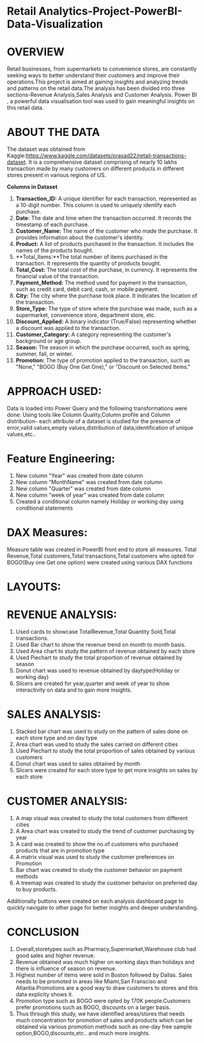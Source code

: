 # Retail Analytics-Project-PowerBI-Data-Visualization

# OVERVIEW
Retail businesses, from supermarkets to convenience stores, are constantly seeking ways to better understand their customers and improve their operations.This project is aimed at gaining insights and analyzing trends and patterns on the retail data.The analysis has been divided into three sections-Revenue Analysis,Sales Analysis and Customer Analysis. Power BI , a powerful data visualisation tool was used to gain meaningful insights on this retail data.

# ABOUT THE DATA
The dataset was obtained from Kaggle:https://www.kaggle.com/datasets/prasad22/retail-transactions-dataset.
It is a comprehensive dataset comprising of nearly 10 lakhs transaction made by many customers on different products in different stores present in various regions of US.

**Columns in Dataset**
1. **Transaction_ID:** A unique identifier for each transaction, represented as a 10-digit number. This column is used to uniquely identify each purchase.
2. **Date:** The date and time when the transaction occurred. It records the timestamp of each purchase.
3. **Customer_Name:** The name of the customer who made the purchase. It provides information about the customer's identity.
4. **Product:** A list of products purchased in the transaction. It includes the names of the products bought.
5. **Total_Items:**The total number of items purchased in the transaction. It represents the quantity of products bought.
6. **Total_Cost:** The total cost of the purchase, in currency. It represents the financial value of the transaction.
7. **Payment_Method:** The method used for payment in the transaction, such as credit card, debit card, cash, or mobile payment.
8. **City:** The city where the purchase took place. It indicates the location of the transaction.
9. **Store_Type:** The type of store where the purchase was made, such as a supermarket, convenience store, department store, etc.
10. **Discount_Applied:** A binary indicator (True/False) representing whether a discount was applied to the transaction.
11. **Customer_Category:** A category representing the customer's background or age group.
12. **Season:** The season in which the purchase occurred, such as spring, summer, fall, or winter.
13. **Promotion:** The type of promotion applied to the transaction, such as "None," "BOGO (Buy One Get One)," or "Discount on Selected Items."

# APPROACH USED:
Data is loaded into Power Query and the following transformations were done:
Using tools like Column Quality,Column profile and Column distribution- each attribute of a dataset is studied for the presence of error,valid values,empty values,distribution of data,identification of unique values,etc..

# Feature Engineering:
1. New column "Year" was created from date column
2. New column "MonthName" was created from date column
3. New column "Quarter" was created from date column
4. New column "week of year" was created from date column
5. Created a conditional column namely Holiday or working day using conditional statements

# DAX Measures:
Measure table was created in PowerBI front end to store all measures.
Total Revenue,Total customers,Total transactions,Total customers who opted for BOGO(Buy one Get one option) were created using various DAX functions

# LAYOUTS:
# REVENUE ANALYSIS:
1. Used cards to showcase TotalRevenue,Total Quantity Sold,Total transactions.
2. Used Bar chart to show the revenue trend on month to month basis.
3. Used Area chart to study the pattern of revenue obtained by each store
4.  Used Piechart to study the total proportion of revenue obtained by season
5. Donut chart was used to revenue obtained by daytype(Holiday or working day)
6. Slicers are created for year,quarter and week of year to show interactivity on data and to gain more insights.

# SALES ANALYSIS:
1. Stacked bar chart was used to study on the pattern of sales done on each store type and on day type
2. Area chart was used to study the sales carried on different cities
3. Used Piechart to study the total proportion of sales obtained by various customers
4. Donut chart was used to sales obtained by month
5. Slicers were created for each store type to get more insights on sales by each store

# CUSTOMER ANALYSIS:
1. A map visual was created to study the total customers from different cities
2. A Area chart was created to study the trend of customer purchasing by year
3. A card was created to show the no.of customers who purchased products that are in promotion type
4. A matrix visual was used to study the customer preferences on Promotion
5. Bar chart was created to study the customer behavior on payment methods
6. A treemap was created to study the customer behavior on preferred day to buy products.

Additionally buttons were created on each analysis dashboard page to quickly navigate to other page for better insights and deeper understanding.

# CONCLUSION
1. Overall,storetypes such as Pharmacy,Supermarket,Warehouse club had good sales and higher revenue.
2. Revenue obtained was much higher on working days than holidays and there is influence of season on revenue.
3. Highest number of items were sold in Boston followed by Dallas. Sales needs to be promoted in areas like Miami,San Fransciso and Atlantia.Promotions are a good way to draw customers to stores and this data explicity shows it.
4. Promotion type such as BOGO were opted by 170K people.Customers prefer promotions such as BOGO, discounts on a larger basis.
5. Thus through this study, we have identified areas/stores that needs much concentration for promotion of sales and products which can be obtained via various promotion methods such as one-day free sample option,BOGO,discounts,etc.. and much more insights.
